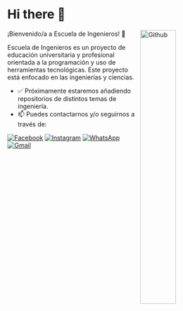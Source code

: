 # Hi there 👋

<img width="40%" align="right" alt="Github" src="https://user-images.githubusercontent.com/48678280/88862734-4903af80-d201-11ea-968b-9c939d88a37c.gif" />

¡Bienvenido/a a Escuela de Ingenieros! 💫

Escuela de Ingenieros es un proyecto de educación universitaria y profesional orientada a la programación y uso de herramientas tecnológicas. Este proyecto está enfocado en las ingenierías y ciencias.

- ✅ Próximamente estaremos añadiendo repositorios de distintos temas de ingeniería.
- 📫 Puedes contactarnos y/o seguirnos a través de:

[![Facebook](https://img.shields.io/badge/Facebook-1877F2?style=for-the-badge&logo=facebook&logoColor=white)](https://www.facebook.com/escueladeingenierosec) [![Instagram](https://img.shields.io/badge/Instagram-E4405F?style=for-the-badge&logo=instagram&logoColor=white)](https://www.instagram.com/escueladeingenierosec/) [![WhatsApp](https://img.shields.io/badge/WhatsApp-25D366?style=for-the-badge&logo=whatsapp&logoColor=white)](https://wa.me/593963953992) [![Gmail](https://img.shields.io/badge/Gmail-D14836?style=for-the-badge&logo=gmail&logoColor=white)](mailto:coordinacion.esc.ingenieros@gmail.com)
